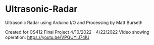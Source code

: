 # Ultrasonic-Radar
Ultrasonic Radar using Arduino I/O and Processing
by Matt Burseth

Created for CS412 Final Project 4/10/2022 - 4/22/2022
Video showing operation: https://youtu.be/VPGUYlJ74lU
